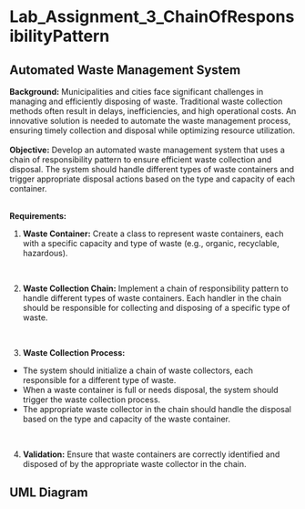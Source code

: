 # Lab_Assignment_3_ChainOfResponsibilityPattern
<h2>Automated Waste Management System</h2>
<b>Background:</b> Municipalities and cities face significant challenges in managing and efficiently disposing of waste. Traditional waste collection methods often result in delays, inefficiencies, and high operational costs. An innovative solution is needed to automate the waste management process, ensuring timely collection and disposal while optimizing resource utilization.
<br>
<br>
<b>Objective:</b> Develop an automated waste management system that uses a chain of responsibility pattern to ensure efficient waste collection and disposal. The system should handle different types of waste containers and trigger appropriate disposal actions based on the type and capacity of each container.
<br>
<br>

<b>Requirements:</b>
<br>
1. <b>Waste Container:</b> Create a class to represent waste containers, each with a specific capacity and type of waste (e.g., organic, recyclable, hazardous). 
<br>

2. <b>Waste Collection Chain:</b> Implement a chain of responsibility pattern to handle different types of waste containers. Each handler in the chain should be responsible for collecting and disposing of a specific type of waste.
<br>

3. <b>Waste Collection Process:</b>
  - The system should initialize a chain of waste collectors, each responsible for a different type of waste.
  - When a waste container is full or needs disposal, the system should trigger the waste collection process.
  - The appropriate waste collector in the chain should handle the disposal based on the type and capacity of the waste container.
<br>

4. <b>Validation:</b> Ensure that waste containers are correctly identified and disposed of by the appropriate waste collector in the chain.

<h2>UML Diagram</h2>



